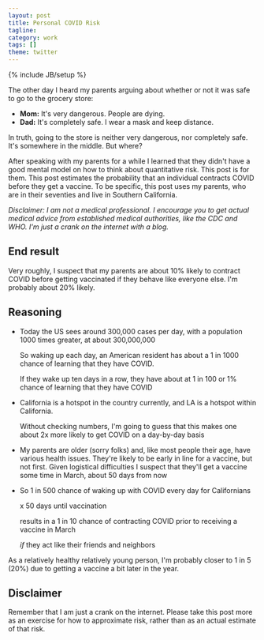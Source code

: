 ```yaml
---
layout: post
title: Personal COVID Risk
tagline:
category: work
tags: []
theme: twitter
---
```

{% include JB/setup %}

The other day I heard my parents arguing about whether or not it was safe to go to the grocery store:

-   **Mom:** It's very dangerous.  People are dying.
-   **Dad:** It's completely safe.  I wear a mask and keep distance.

In truth, going to the store is neither very dangerous, nor completely safe.
It's somewhere in the middle.  But where?

After speaking with my parents for a while I learned that they didn't have a
good mental model on how to think about quantitative risk.  This post is for them.
This post estimates the probability that an individual contracts
COVID before they get a vaccine.  To be specific, this post uses my parents,
who are in their seventies and live in Southern California.

*Disclaimer: I am not a medical professional.
I encourage you to get actual medical advice from established medical authorities, like the CDC and WHO.
I'm just a crank on the internet with a blog.*


## End result

Very roughly, I suspect that my parents are about 10% likely to contract COVID before getting vaccinated if they behave like everyone else.  I'm probably about 20% likely.


## Reasoning

-   Today the US sees around 300,000 cases per day, with a population 1000 times
    greater, at about 300,000,000

    So waking up each day, an American resident has about a 1 in 1000 chance of learning that they have COVID.

    If they wake up ten days in a row, they have about at 1 in 100 or 1% chance of learning that they have COVID

-   California is a hotspot in the country currently, and LA is a hotspot
    within California.

    Without checking numbers, I'm going to guess that this makes one about 2x more likely to get COVID on a day-by-day basis

-   My parents are older (sorry folks) and,
    like most people their age,
    have various health issues.
    They're likely to be early in line for a vaccine, but not first.
    Given logistical difficulties I suspect that they'll get a vaccine some time in March, about 50 days from now

-   So 1 in 500 chance of waking up with COVID every day for Californians

    x 50 days until vaccination

    results in a 1 in 10 chance of contracting COVID prior to receiving a vaccine in March

    *if* they act like their friends and neighbors

As a relatively healthy relatively young person, I'm probably closer to 1 in 5 (20%)
due to getting a vaccine a bit later in the year.


## Disclaimer

Remember that I am just a crank on the internet.
Please take this post more as an exercise for how to approximate risk,
rather than as an actual estimate of that risk.
